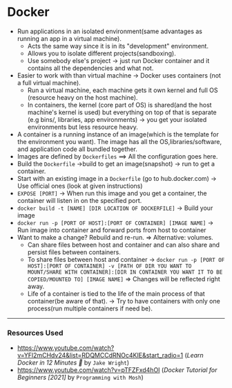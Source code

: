 # Docker

- Run applications in an isolated environment(same advantages as running an app in a virtual machine).
  - Acts the same way since it is in its "development" environment.
  - Allows you to isolate different projects(sandboxing).
  - Use somebody else's project -> just run Docker container and it contains all the dependencies and what not.
- Easier to work with than virtual machine -> Docker uses containers (not a full virtual machine).
  - Run a virtual machine, each machine gets it own kernel and full OS (resource heavy on the host machine).
  - In containers, the kernel (core part of OS) is shared(and the host machine's kernel is used) but everything on top of that is separate (e.g bins/, libraries, app environments) -> you get your isolated environments but less resource heavy.
- A container is a running instance of an image(which is the template for the environment you want). The image has all the OS,libraries/software, and application code all bundled together.
-  Images are defined by `Dockerfiles` ==> All the configuration goes here.
  - Build the `Dockerfile` ->build to get an image(snapshot) -> run to get a container.
  - Start with an existing image in a `Dockerfile` (go to hub.docker.com) -> Use official ones  (look at given instructions)
  - `EXPOSE [PORT]` -> When run this image and you get a container, the container will listen in on the specified port.
  - `docker build -t [NAME] [DIR LOCATION OF DOCKERFILE]` -> Build your image
  - `docker run -p [PORT OF HOST]:[PORT OF CONTAINER] [IMAGE NAME]` -> Run image into container and forward ports from host to container
  - Want to make a change? Rebuild and re-run. => Alternative: volumes.
    - Can share files between host and container and can also share and persist files between containers.
    - To share files between host and container -> `docker run -p [PORT OF HOST]:[PORT OF CONTAINER] -v [PATH OF DIR YOU WANT TO MOUNT/SHARE WITH CONTAINER]:[DIR IN CONTAINER YOU WANT IT TO BE COPIED/MOUNTED TO] [IMAGE NAME]`  => Changes will be reflected right away.
    - Life of a container is tied to the life of the main  process of that container(be aware of that). -> Try to have containers with only one process(run multiple containers if need be).



***

### Resources Used

- https://www.youtube.com/watch?v=YFl2mCHdv24&list=RDQMCCdRNOc4KIE&start_radio=1 (*Learn Docker in 12 Minutes 🐳* by `Jake Wright`)
- https://www.youtube.com/watch?v=pTFZFxd4hOI (*Docker Tutorial for Beginners [2021]* by `Programming with Mosh`)


